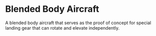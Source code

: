 # Blended Body Aircraft
 A blended body aircraft that serves as the proof of concept for special landing gear that can rotate and elevate independently.
